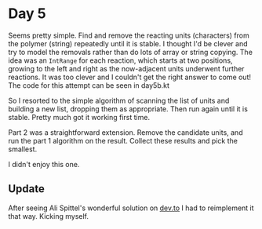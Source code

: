 # Day 5
Seems pretty simple. Find and remove the reacting units (characters) from
the polymer (string) repeatedly until it is stable. I thought I'd be clever
and try to model the removals rather than do lots of array or string copying.
The idea was an `IntRange` for each reaction, which starts at two positions,
growing to the left and right as the now-adjacent units underwent further
reactions. It was too clever and I couldn't get the right answer to come out!
The code for this attempt can be seen in day5b.kt

So I resorted to the simple algorithm of scanning the list of units and
building a new list, dropping them as appropriate. Then run again until it
is stable. Pretty much got it working first time.

Part 2 was a straightforward extension. Remove the candidate units, and run
the part 1 algorithm on the result. Collect these results and pick the
smallest.

I didn't enjoy this one.

## Update

After seeing Ali Spittel's wonderful solution on [dev.to](https://dev.to/aspittel/comment/7bid)
I had to reimplement it that way. Kicking myself.